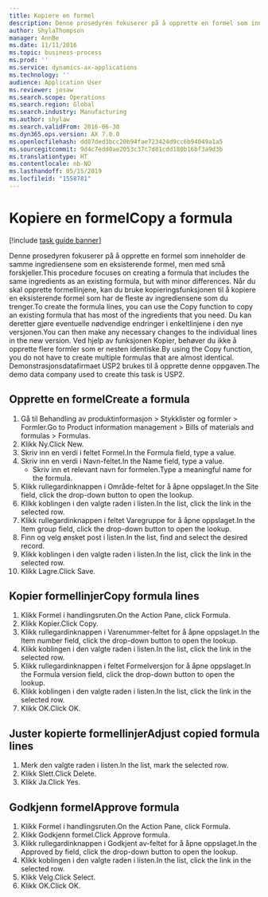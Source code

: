 ```yaml
---
title: Kopiere en formel
description: Denne prosedyren fokuserer på å opprette en formel som inneholder de samme ingrediensene som en eksisterende formel, men med små forskjeller.
author: ShylaThompson
manager: AnnBe
ms.date: 11/11/2016
ms.topic: business-process
ms.prod: ''
ms.service: dynamics-ax-applications
ms.technology: ''
audience: Application User
ms.reviewer: josaw
ms.search.scope: Operations
ms.search.region: Global
ms.search.industry: Manufacturing
ms.author: shylaw
ms.search.validFrom: 2016-06-30
ms.dyn365.ops.version: AX 7.0.0
ms.openlocfilehash: dd87ded3bcc20b94fae723424d9cc6b94049a1a5
ms.sourcegitcommit: 9d4c7edd0ae2053c37c7d81cdd180b16bf3a9d3b
ms.translationtype: HT
ms.contentlocale: nb-NO
ms.lasthandoff: 05/15/2019
ms.locfileid: "1558781"
---
```

# <a name="copy-a-formula"></a><span data-ttu-id="d43ab-103">Kopiere en formel</span><span class="sxs-lookup"><span data-stu-id="d43ab-103">Copy a formula</span></span>

[!include [task guide banner](../../includes/task-guide-banner.md)]

<span data-ttu-id="d43ab-104">Denne prosedyren fokuserer på å opprette en formel som inneholder de samme ingrediensene som en eksisterende formel, men med små forskjeller.</span><span class="sxs-lookup"><span data-stu-id="d43ab-104">This procedure focuses on creating a formula that includes the same ingredients as an existing formula, but with minor differences.</span></span> <span data-ttu-id="d43ab-105">Når du skal opprette formellinjene, kan du bruke kopieringsfunksjonen til å kopiere en eksisterende formel som har de fleste av ingrediensene som du trenger.</span><span class="sxs-lookup"><span data-stu-id="d43ab-105">To create the formula lines, you can use the Copy function to copy an existing formula that has most of the ingredients that you need.</span></span> <span data-ttu-id="d43ab-106">Du kan deretter gjøre eventuelle nødvendige endringer i enkeltlinjene i den nye versjonen.</span><span class="sxs-lookup"><span data-stu-id="d43ab-106">You can then make any necessary changes to the individual lines in the new version.</span></span> <span data-ttu-id="d43ab-107">Ved hjelp av funksjonen Kopier, behøver du ikke å opprette flere formler som er nesten identiske.</span><span class="sxs-lookup"><span data-stu-id="d43ab-107">By using the Copy function, you do not have to create multiple formulas that are almost identical.</span></span> <span data-ttu-id="d43ab-108">Demonstrasjonsdatafirmaet USP2 brukes til å opprette denne oppgaven.</span><span class="sxs-lookup"><span data-stu-id="d43ab-108">The demo data company used to create this task is USP2.</span></span>


## <a name="create-a-formula"></a><span data-ttu-id="d43ab-109">Opprette en formel</span><span class="sxs-lookup"><span data-stu-id="d43ab-109">Create a formula</span></span>
1. <span data-ttu-id="d43ab-110">Gå til Behandling av produktinformasjon > Stykklister og formler > Formler.</span><span class="sxs-lookup"><span data-stu-id="d43ab-110">Go to Product information management > Bills of materials and formulas > Formulas.</span></span>
2. <span data-ttu-id="d43ab-111">Klikk Ny.</span><span class="sxs-lookup"><span data-stu-id="d43ab-111">Click New.</span></span>
3. <span data-ttu-id="d43ab-112">Skriv inn en verdi i feltet Formel.</span><span class="sxs-lookup"><span data-stu-id="d43ab-112">In the Formula field, type a value.</span></span>
4. <span data-ttu-id="d43ab-113">Skriv inn en verdi i Navn-feltet.</span><span class="sxs-lookup"><span data-stu-id="d43ab-113">In the Name field, type a value.</span></span>
    * <span data-ttu-id="d43ab-114">Skriv inn et relevant navn for formelen.</span><span class="sxs-lookup"><span data-stu-id="d43ab-114">Type a meaningful name for the formula.</span></span>  
5. <span data-ttu-id="d43ab-115">Klikk rullegardinknappen i Område-feltet for å åpne oppslaget.</span><span class="sxs-lookup"><span data-stu-id="d43ab-115">In the Site field, click the drop-down button to open the lookup.</span></span>
6. <span data-ttu-id="d43ab-116">Klikk koblingen i den valgte raden i listen.</span><span class="sxs-lookup"><span data-stu-id="d43ab-116">In the list, click the link in the selected row.</span></span>
7. <span data-ttu-id="d43ab-117">Klikk rullegardinknappen i feltet Varegruppe for å åpne oppslaget.</span><span class="sxs-lookup"><span data-stu-id="d43ab-117">In the Item group field, click the drop-down button to open the lookup.</span></span>
8. <span data-ttu-id="d43ab-118">Finn og velg ønsket post i listen.</span><span class="sxs-lookup"><span data-stu-id="d43ab-118">In the list, find and select the desired record.</span></span>
9. <span data-ttu-id="d43ab-119">Klikk koblingen i den valgte raden i listen.</span><span class="sxs-lookup"><span data-stu-id="d43ab-119">In the list, click the link in the selected row.</span></span>
10. <span data-ttu-id="d43ab-120">Klikk Lagre.</span><span class="sxs-lookup"><span data-stu-id="d43ab-120">Click Save.</span></span>

## <a name="copy-formula-lines"></a><span data-ttu-id="d43ab-121">Kopier formellinjer</span><span class="sxs-lookup"><span data-stu-id="d43ab-121">Copy formula lines</span></span>
1. <span data-ttu-id="d43ab-122">Klikk Formel i handlingsruten.</span><span class="sxs-lookup"><span data-stu-id="d43ab-122">On the Action Pane, click Formula.</span></span>
2. <span data-ttu-id="d43ab-123">Klikk Kopier.</span><span class="sxs-lookup"><span data-stu-id="d43ab-123">Click Copy.</span></span>
3. <span data-ttu-id="d43ab-124">Klikk rullegardinknappen i Varenummer-feltet for å åpne oppslaget.</span><span class="sxs-lookup"><span data-stu-id="d43ab-124">In the Item number field, click the drop-down button to open the lookup.</span></span>
4. <span data-ttu-id="d43ab-125">Klikk koblingen i den valgte raden i listen.</span><span class="sxs-lookup"><span data-stu-id="d43ab-125">In the list, click the link in the selected row.</span></span>
5. <span data-ttu-id="d43ab-126">Klikk rullegardinknappen i feltet Formelversjon for å åpne oppslaget.</span><span class="sxs-lookup"><span data-stu-id="d43ab-126">In the Formula version field, click the drop-down button to open the lookup.</span></span>
6. <span data-ttu-id="d43ab-127">Klikk koblingen i den valgte raden i listen.</span><span class="sxs-lookup"><span data-stu-id="d43ab-127">In the list, click the link in the selected row.</span></span>
7. <span data-ttu-id="d43ab-128">Klikk OK.</span><span class="sxs-lookup"><span data-stu-id="d43ab-128">Click OK.</span></span>

## <a name="adjust-copied-formula-lines"></a><span data-ttu-id="d43ab-129">Juster kopierte formellinjer</span><span class="sxs-lookup"><span data-stu-id="d43ab-129">Adjust copied formula lines</span></span>
1. <span data-ttu-id="d43ab-130">Merk den valgte raden i listen.</span><span class="sxs-lookup"><span data-stu-id="d43ab-130">In the list, mark the selected row.</span></span>
2. <span data-ttu-id="d43ab-131">Klikk Slett.</span><span class="sxs-lookup"><span data-stu-id="d43ab-131">Click Delete.</span></span>
3. <span data-ttu-id="d43ab-132">Klikk Ja.</span><span class="sxs-lookup"><span data-stu-id="d43ab-132">Click Yes.</span></span>

## <a name="approve-formula"></a><span data-ttu-id="d43ab-133">Godkjenn formel</span><span class="sxs-lookup"><span data-stu-id="d43ab-133">Approve formula</span></span>
1. <span data-ttu-id="d43ab-134">Klikk Formel i handlingsruten.</span><span class="sxs-lookup"><span data-stu-id="d43ab-134">On the Action Pane, click Formula.</span></span>
2. <span data-ttu-id="d43ab-135">Klikk Godkjenn formel.</span><span class="sxs-lookup"><span data-stu-id="d43ab-135">Click Approve formula.</span></span>
3. <span data-ttu-id="d43ab-136">Klikk rullegardinknappen i Godkjent av-feltet for å åpne oppslaget.</span><span class="sxs-lookup"><span data-stu-id="d43ab-136">In the Approved by field, click the drop-down button to open the lookup.</span></span>
4. <span data-ttu-id="d43ab-137">Klikk koblingen i den valgte raden i listen.</span><span class="sxs-lookup"><span data-stu-id="d43ab-137">In the list, click the link in the selected row.</span></span>
5. <span data-ttu-id="d43ab-138">Klikk Velg.</span><span class="sxs-lookup"><span data-stu-id="d43ab-138">Click Select.</span></span>
6. <span data-ttu-id="d43ab-139">Klikk OK.</span><span class="sxs-lookup"><span data-stu-id="d43ab-139">Click OK.</span></span>


